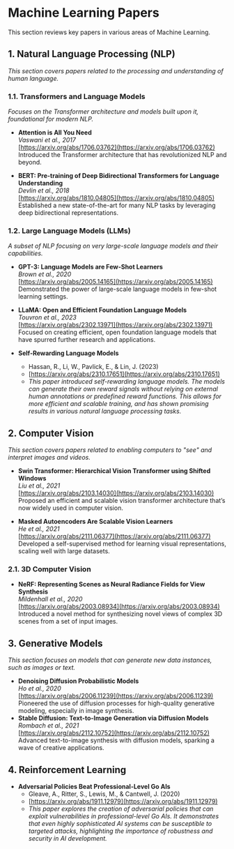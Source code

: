 # Machine Learning Papers

This section reviews key papers in various areas of Machine Learning.

## 1. Natural Language Processing (NLP)

*This section covers papers related to the processing and understanding of human language.*

### 1.1.  Transformers and Language Models

*Focuses on the Transformer architecture and models built upon it, foundational for modern NLP.*

*   **Attention is All You Need**  
    *Vaswani et al., 2017*  
    [https://arxiv.org/abs/1706.03762](https://arxiv.org/abs/1706.03762)  
    Introduced the Transformer architecture that has revolutionized NLP and beyond.

*   **BERT: Pre-training of Deep Bidirectional Transformers for Language Understanding**  
    *Devlin et al., 2018*  
    [https://arxiv.org/abs/1810.04805](https://arxiv.org/abs/1810.04805)  
    Established a new state-of-the-art for many NLP tasks by leveraging deep bidirectional representations.

### 1.2. Large Language Models (LLMs)

*A subset of NLP focusing on very large-scale language models and their capabilities.*

*   **GPT-3: Language Models are Few-Shot Learners**  
    *Brown et al., 2020*  
    [https://arxiv.org/abs/2005.14165](https://arxiv.org/abs/2005.14165)  
    Demonstrated the power of large-scale language models in few-shot learning settings.

*    **LLaMA: Open and Efficient Foundation Language Models**  
    *Touvron et al., 2023*  
    [https://arxiv.org/abs/2302.13971](https://arxiv.org/abs/2302.13971)  
    Focused on creating efficient, open foundation language models that have spurred further research and applications.
*   **Self-Rewarding Language Models**
    * Hassan, R., Li, W., Pavlick, E., & Lin, J. (2023)
    * [https://arxiv.org/abs/2310.17651](https://arxiv.org/abs/2310.17651)
    * *This paper introduced self-rewarding language models. The models can generate their own reward signals without relying on external human annotations or predefined reward functions. This allows for more efficient and scalable training, and has shown promising results in various natural language processing tasks.*

## 2. Computer Vision

*This section covers papers related to enabling computers to "see" and interpret images and videos.*

*   **Swin Transformer: Hierarchical Vision Transformer using Shifted Windows**  
    *Liu et al., 2021*  
    [https://arxiv.org/abs/2103.14030](https://arxiv.org/abs/2103.14030)  
    Proposed an efficient and scalable vision transformer architecture that’s now widely used in computer vision.

*   **Masked Autoencoders Are Scalable Vision Learners**  
    *He et al., 2021*  
    [https://arxiv.org/abs/2111.06377](https://arxiv.org/abs/2111.06377)  
    Developed a self-supervised method for learning visual representations, scaling well with large datasets.

### 2.1. 3D Computer Vision
*   **NeRF: Representing Scenes as Neural Radiance Fields for View Synthesis**  
    *Mildenhall et al., 2020*  
    [https://arxiv.org/abs/2003.08934](https://arxiv.org/abs/2003.08934)  
    Introduced a novel method for synthesizing novel views of complex 3D scenes from a set of input images.

## 3. Generative Models

*This section focuses on models that can generate new data instances, such as images or text.*

*   **Denoising Diffusion Probabilistic Models**  
    *Ho et al., 2020*  
    [https://arxiv.org/abs/2006.11239](https://arxiv.org/abs/2006.11239)  
    Pioneered the use of diffusion processes for high-quality generative modeling, especially in image synthesis.
*   **Stable Diffusion: Text-to-Image Generation via Diffusion Models**  
    *Rombach et al., 2021*  
    [https://arxiv.org/abs/2112.10752](https://arxiv.org/abs/2112.10752)  
    Advanced text-to-image synthesis with diffusion models, sparking a wave of creative applications.

## 4. Reinforcement Learning
*   **Adversarial Policies Beat Professional-Level Go AIs**
    * Gleave, A., Ritter, S., Lewis, M., & Cantwell, J. (2020)
    * [https://arxiv.org/abs/1911.12979](https://arxiv.org/abs/1911.12979)
    * *This paper explores the creation of adversarial policies that can exploit vulnerabilities in professional-level Go AIs. It demonstrates that even highly sophisticated AI systems can be susceptible to targeted attacks, highlighting the importance of robustness and security in AI development.*